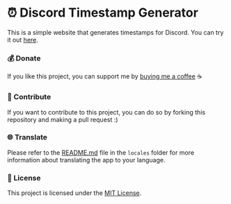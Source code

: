 # ⏰ Discord Timestamp Generator

This is a simple website that generates timestamps for Discord. You can try it out [here](https://discord-timestamp-generator.vercel.app/).

### 💰 Donate

If you like this project, you can support me by [buying me a coffee](https://ko-fi.com/n0ky4) ☕

### 👥 Contribute

If you want to contribute to this project, you can do so by forking this repository and making a pull request :)

### 🌐 Translate

Please refer to the [README.md](./locales/README.md) file in the `locales` folder for more information about translating the app to your language.

### 📄 License

This project is licensed under the [MIT License](./LICENSE).
